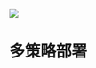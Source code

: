 [![](https://i.postimg.cc/WzXsh0MX/image.png)](https://github.com/wx-chevalier/Backend-Series)

# 多策略部署
